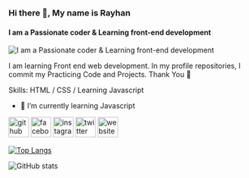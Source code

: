### Hi there 👋, My name is Rayhan
#### I am a Passionate coder & Learning front-end development
![I am a Passionate coder & Learning front-end development](https://twitter.com/rayhan_Raian/header_photo)

I am learning Front end web development. In my profile repositories, I commit my Practicing Code and Projects. Thank You 🙂

Skills: HTML / CSS / Learning Javascript

- 🌱 I’m currently learning Javascript 


[<img src='https://cdn.jsdelivr.net/npm/simple-icons@3.0.1/icons/github.svg' alt='github' height='40'>](https://github.com/raiyan-rayhan)  [<img src='https://cdn.jsdelivr.net/npm/simple-icons@3.0.1/icons/facebook.svg' alt='facebook' height='40'>](https://www.facebook.com/riyan.rayhan.54)  [<img src='https://cdn.jsdelivr.net/npm/simple-icons@3.0.1/icons/instagram.svg' alt='instagram' height='40'>](https://www.instagram.com/raiyan-rayhan/)  [<img src='https://cdn.jsdelivr.net/npm/simple-icons@3.0.1/icons/twitter.svg' alt='twitter' height='40'>](https://twitter.com/@rayhan_Raian)  [<img src='https://cdn.jsdelivr.net/npm/simple-icons@3.0.1/icons/icloud.svg' alt='website' height='40'>](raiyan-rayhan.netlify.app)  

[![Top Langs](https://github-readme-stats.vercel.app/api/top-langs/?username=raiyan-rayhan)](https://github.com/anuraghazra/github-readme-stats)

![GitHub stats](https://github-readme-stats.vercel.app/api?username=raiyan-rayhan&show_icons=true&count_private=true)  


